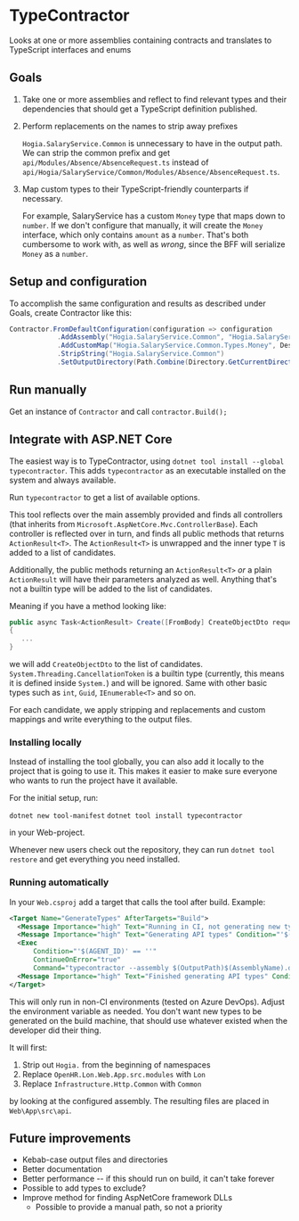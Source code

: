 # TypeContractor

Looks at one or more assemblies containing contracts and translates to TypeScript interfaces and enums

## Goals

1. Take one or more assemblies and reflect to find relevant types and their dependencies
   that should get a TypeScript definition published.

2. Perform replacements on the names to strip away prefixes

   `Hogia.SalaryService.Common` is unnecessary to have in the output path.
   We can strip the common prefix and get `api/Modules/Absence/AbsenceRequest.ts`
   instead of `api/Hogia/SalaryService/Common/Modules/Absence/AbsenceRequest.ts`.

3. Map custom types to their TypeScript-friendly counterparts if necessary.

   For example, SalaryService has a custom `Money` type that maps down to
   `number`. If we don't configure that manually, it will create the `Money`
   interface, which only contains `amount` as a `number`. That's both
   cumbersome to work with, as well as *wrong*, since the BFF will 
   serialize `Money` as a `number`.


## Setup and configuration

To accomplish the same configuration and results as described under Goals,
create Contractor like this:

```csharp
Contractor.FromDefaultConfiguration(configuration => configuration
            .AddAssembly("Hogia.SalaryService.Common", "Hogia.SalaryService.Common.dll")
            .AddCustomMap("Hogia.SalaryService.Common.Types.Money", DestinationTypes.Number)
            .StripString("Hogia.SalaryService.Common")
            .SetOutputDirectory(Path.Combine(Directory.GetCurrentDirectory(), "api")));
```

## Run manually

Get an instance of `Contractor` and call `contractor.Build();`

## Integrate with ASP.NET Core

The easiest way is to TypeContractor, using `dotnet
tool install --global typecontractor`.  This adds `typecontractor` as an
executable installed on the system and always available.

Run `typecontractor` to get a list of available options.

This tool reflects over the main assembly provided and finds all controllers
(that inherits from `Microsoft.AspNetCore.Mvc.ControllerBase`). Each
controller is reflected over in turn, and finds all public methods that returns
`ActionResult<T>`. The `ActionResult<T>` is unwrapped and the inner type `T`
is added to a list of candidates.

Additionally, the public methods returning an `ActionResult<T>` *or* a plain
`ActionResult` will have their parameters analyzed as well. Anything that's
not a builtin type will be added to the list of candidates.

Meaning if you have a method looking like:

```csharp
public async Task<ActionResult> Create([FromBody] CreateObjectDto request, CancellationToken cancellationToken)
{
   ...
}
```

we will add `CreateObjectDto` to the list of candidates.
`System.Threading.CancellationToken` is a builtin type (currently, this means
it is defined inside `System.`) and will be ignored. Same with other basic
types such as `int`, `Guid`, `IEnumerable<T>` and so on.

For each candidate, we apply stripping and replacements and custom mappings and
write everything to the output files.

### Installing locally

Instead of installing the tool globally, you can also add it locally to the
project that is going to use it. This makes it easier to make sure everyone
who wants to run the project have it available.

For the initial setup, run:

`dotnet new tool-manifest`
`dotnet tool install typecontractor`

in your Web-project.

Whenever new users check out the repository, they can run `dotnet tool restore`
and get everything you need installed.

### Running automatically

In your `Web.csproj` add a target that calls the tool after build. Example:

```xml
<Target Name="GenerateTypes" AfterTargets="Build">
  <Message Importance="high" Text="Running in CI, not generating new types" Condition="'$(AGENT_ID)' != ''" />
  <Message Importance="high" Text="Generating API types" Condition="'$(AGENT_ID)' == ''" />
  <Exec 
      Condition="'$(AGENT_ID)' == ''"
      ContinueOnError="true"
      Command="typecontractor --assembly $(OutputPath)$(AssemblyName).dll --output $(MSBuildThisFileDirectory)\App\src\api --clean --replace OpenHR.Lon.Web.App.src.modules:Lon --replace Infrastructure.Http.Common:Common --strip Hogia" />
  <Message Importance="high" Text="Finished generating API types" Condition="'$(AGENT_ID)' == ''" />
</Target>
```

This will only run in non-CI environments (tested on Azure DevOps). Adjust the
environment variable as needed. You don't want new types to be generated on the
build machine, that should use whatever existed when the developer did their
thing.

It will first:

1. Strip out `Hogia.` from the beginning of namespaces
2. Replace `OpenHR.Lon.Web.App.src.modules` with `Lon`
3. Replace `Infrastructure.Http.Common` with `Common`

by looking at the configured assembly. The resulting files are placed in
`Web\App\src\api`.

## Future improvements

* Kebab-case output files and directories
* Better documentation
* Better performance -- if this should run on build, it can't take forever
* Possible to add types to exclude?
* Improve method for finding AspNetCore framework DLLs
  * Possible to provide a manual path, so not a priority
